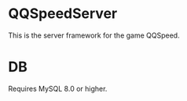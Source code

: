 # QQSpeedServer
This is the server framework for the game QQSpeed.
# DB
Requires MySQL 8.0 or higher.
